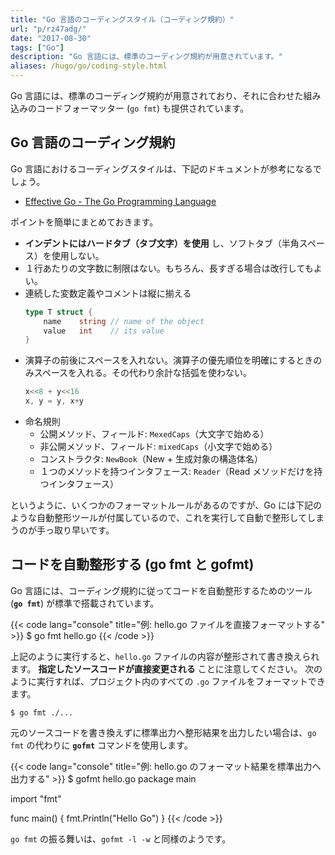 ```yaml
---
title: "Go 言語のコーディングスタイル（コーディング規約）"
url: "p/rz47adg/"
date: "2017-08-30"
tags: ["Go"]
description: "Go 言語には、標準のコーディング規約が用意されています。"
aliases: /hugo/go/coding-style.html
---
```


Go 言語には、標準のコーディング規約が用意されており、それに合わせた組み込みのコードフォーマッター (`go fmt`) も提供されています。

Go 言語のコーディング規約
----

Go 言語におけるコーディングスタイルは、下記のドキュメントが参考になるでしょう。

- [Effective Go - The Go Programming Language](https://golang.org/doc/effective_go.html#formatting)

ポイントを簡単にまとめておきます。

* __インデントにはハードタブ（タブ文字）を使用__ し、ソフトタブ（半角スペース）を使用しない。
* １行あたりの文字数に制限はない。もちろん、長すぎる場合は改行してもよい。
* 連続した変数定義やコメントは縦に揃える
  ```go
  type T struct {
      name    string // name of the object
      value   int    // its value
  }
  ```
* 演算子の前後にスペースを入れない。演算子の優先順位を明確にするときのみスペースを入れる。その代わり余計な括弧を使わない。
  ```go
  x<<8 + y<<16
  x, y = y, x+y
  ```
* 命名規則
  * 公開メソッド、フィールド: `MexedCaps`（大文字で始める）
  * 非公開メソッド、フィールド: `mixedCaps`（小文字で始める）
  * コンストラクタ: `NewBook`（New + 生成対象の構造体名）
  * １つのメソッドを持つインタフェース: `Reader`（Read メソッドだけを持つインタフェース）

というように、いくつかのフォーマットルールがあるのですが、Go には下記のような自動整形ツールが付属しているので、これを実行して自動で整形してしまうのが手っ取り早いです。


コードを自動整形する (go fmt と gofmt)
----

Go 言語には、コーディング規約に従ってコードを自動整形するためのツール (__`go fmt`__) が標準で搭載されています。

{{< code lang="console" title="例: hello.go ファイルを直接フォーマットする" >}}
$ go fmt hello.go
{{< /code >}}

上記のように実行すると、`hello.go` ファイルの内容が整形されて書き換えられます。
__指定したソースコードが直接変更される__ ことに注意してください。
次のように実行すれば、プロジェクト内のすべての `.go` ファイルをフォーマットできます。

```console
$ go fmt ./...
```

元のソースコードを書き換えずに標準出力へ整形結果を出力したい場合は、`go fmt` の代わりに __`gofmt`__ コマンドを使用します。

{{< code lang="console" title="例: hello.go のフォーマット結果を標準出力へ出力する" >}}
$ gofmt hello.go
package main

import "fmt"

func main() {
	fmt.Println("Hello Go")
}
{{< /code >}}

`go fmt` の振る舞いは、`gofmt -l -w` と同様のようです。


